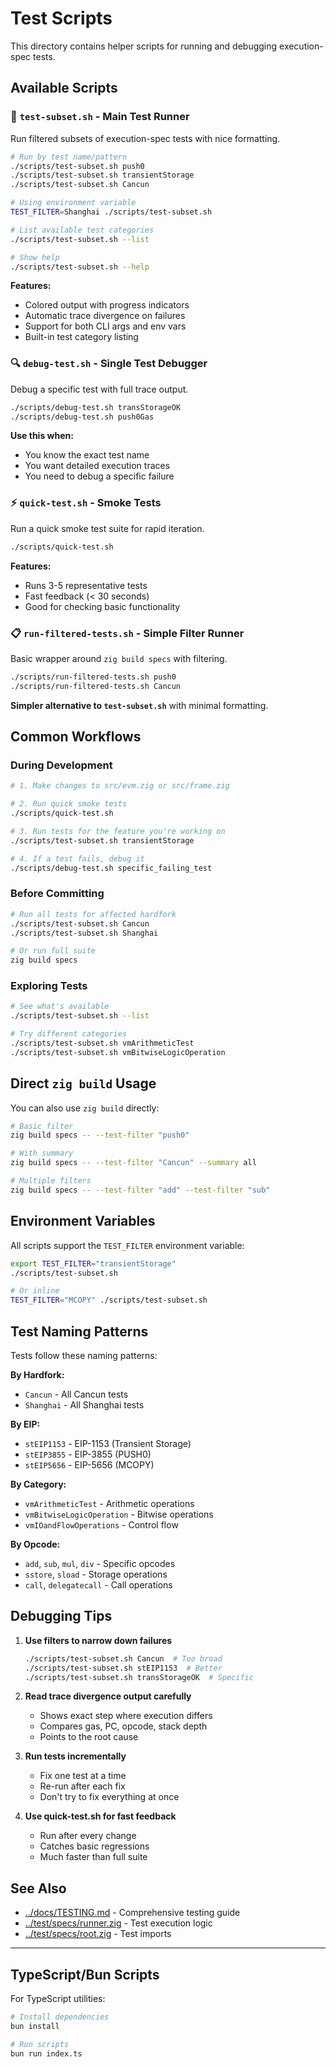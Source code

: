 # Test Scripts

This directory contains helper scripts for running and debugging execution-spec tests.

## Available Scripts

### 🎯 `test-subset.sh` - Main Test Runner

Run filtered subsets of execution-spec tests with nice formatting.

```bash
# Run by test name/pattern
./scripts/test-subset.sh push0
./scripts/test-subset.sh transientStorage
./scripts/test-subset.sh Cancun

# Using environment variable
TEST_FILTER=Shanghai ./scripts/test-subset.sh

# List available test categories
./scripts/test-subset.sh --list

# Show help
./scripts/test-subset.sh --help
```

**Features:**
- Colored output with progress indicators
- Automatic trace divergence on failures
- Support for both CLI args and env vars
- Built-in test category listing

### 🔍 `debug-test.sh` - Single Test Debugger

Debug a specific test with full trace output.

```bash
./scripts/debug-test.sh transStorageOK
./scripts/debug-test.sh push0Gas
```

**Use this when:**
- You know the exact test name
- You want detailed execution traces
- You need to debug a specific failure

### ⚡ `quick-test.sh` - Smoke Tests

Run a quick smoke test suite for rapid iteration.

```bash
./scripts/quick-test.sh
```

**Features:**
- Runs 3-5 representative tests
- Fast feedback (< 30 seconds)
- Good for checking basic functionality

### 📋 `run-filtered-tests.sh` - Simple Filter Runner

Basic wrapper around `zig build specs` with filtering.

```bash
./scripts/run-filtered-tests.sh push0
./scripts/run-filtered-tests.sh Cancun
```

**Simpler alternative to `test-subset.sh`** with minimal formatting.

## Common Workflows

### During Development

```bash
# 1. Make changes to src/evm.zig or src/frame.zig

# 2. Run quick smoke tests
./scripts/quick-test.sh

# 3. Run tests for the feature you're working on
./scripts/test-subset.sh transientStorage

# 4. If a test fails, debug it
./scripts/debug-test.sh specific_failing_test
```

### Before Committing

```bash
# Run all tests for affected hardfork
./scripts/test-subset.sh Cancun
./scripts/test-subset.sh Shanghai

# Or run full suite
zig build specs
```

### Exploring Tests

```bash
# See what's available
./scripts/test-subset.sh --list

# Try different categories
./scripts/test-subset.sh vmArithmeticTest
./scripts/test-subset.sh vmBitwiseLogicOperation
```

## Direct `zig build` Usage

You can also use `zig build` directly:

```bash
# Basic filter
zig build specs -- --test-filter "push0"

# With summary
zig build specs -- --test-filter "Cancun" --summary all

# Multiple filters
zig build specs -- --test-filter "add" --test-filter "sub"
```

## Environment Variables

All scripts support the `TEST_FILTER` environment variable:

```bash
export TEST_FILTER="transientStorage"
./scripts/test-subset.sh

# Or inline
TEST_FILTER="MCOPY" ./scripts/test-subset.sh
```

## Test Naming Patterns

Tests follow these naming patterns:

**By Hardfork:**
- `Cancun` - All Cancun tests
- `Shanghai` - All Shanghai tests

**By EIP:**
- `stEIP1153` - EIP-1153 (Transient Storage)
- `stEIP3855` - EIP-3855 (PUSH0)
- `stEIP5656` - EIP-5656 (MCOPY)

**By Category:**
- `vmArithmeticTest` - Arithmetic operations
- `vmBitwiseLogicOperation` - Bitwise operations
- `vmIOandFlowOperations` - Control flow

**By Opcode:**
- `add`, `sub`, `mul`, `div` - Specific opcodes
- `sstore`, `sload` - Storage operations
- `call`, `delegatecall` - Call operations

## Debugging Tips

1. **Use filters to narrow down failures**
   ```bash
   ./scripts/test-subset.sh Cancun  # Too broad
   ./scripts/test-subset.sh stEIP1153  # Better
   ./scripts/test-subset.sh transStorageOK  # Specific
   ```

2. **Read trace divergence output carefully**
   - Shows exact step where execution differs
   - Compares gas, PC, opcode, stack depth
   - Points to the root cause

3. **Run tests incrementally**
   - Fix one test at a time
   - Re-run after each fix
   - Don't try to fix everything at once

4. **Use quick-test.sh for fast feedback**
   - Run after every change
   - Catches basic regressions
   - Much faster than full suite

## See Also

- [../docs/TESTING.md](../docs/TESTING.md) - Comprehensive testing guide
- [../test/specs/runner.zig](../test/specs/runner.zig) - Test execution logic
- [../test/specs/root.zig](../test/specs/root.zig) - Test imports

---

## TypeScript/Bun Scripts

For TypeScript utilities:

```bash
# Install dependencies
bun install

# Run scripts
bun run index.ts
```

